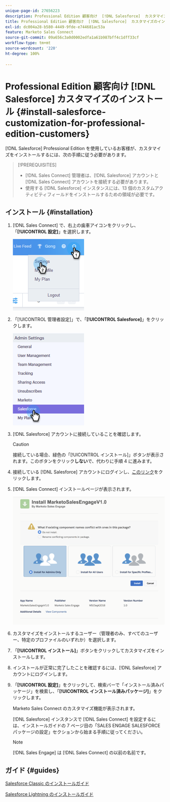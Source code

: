 ```yaml
---
unique-page-id: 27656223
description: Professional Edition 顧客向け  [!DNL Salesforce]  カスタマイズのインストール - Marketo ドキュメント - 製品ドキュメント
title: Professional Edition 顧客向け  [!DNL Salesforce]  カスタマイズのインストール
exl-id: dc004a28-b580-4449-9fde-e744681ac53a
feature: Marketo Sales Connect
source-git-commit: 09a656c3a0d0002edfa1a61b987bff4c1dff33cf
workflow-type: tm+mt
source-wordcount: '220'
ht-degree: 100%

---
```


# Professional Edition 顧客向け [!DNL Salesforce] カスタマイズのインストール {#install-salesforce-customization-for-professional-edition-customers}

[!DNL Salesforce] Professional Edition を使用しているお客様が、カスタマイズをインストールするには、次の手順に従う必要があります。

>[!PREREQUISITES]
>
>* [!DNL Sales Connect] 管理者は、[!DNL Salesforce] アカウントと [!DNL Sales Connect] アカウントを接続する必要があります。
>* 使用する [!DNL Salesforce] インスタンスには、13 個のカスタムアクティビティフィールドをインストールするための領域が必要です。

## インストール {#installation}

1. [!DNL Sales Connect] で、右上の歯車アイコンをクリックし、「**[!UICONTROL 設定]**」を選択します。

   ![](assets/one-4.png)

1. 「[!UICONTROL 管理者設定]」で、「**[!UICONTROL Salesforce]**」をクリックします。

   ![](assets/two-4.png)

1. [!DNL Salesforce] アカウントに接続していることを確認します。

   >[!CAUTION]
   >
   >接続している場合、緑色の「[!UICONTROL インストール]」ボタンが表示されます。このボタンをクリック&#x200B;**しない**&#x200B;で、代わりに手順 4 に進みます。

1. 接続している [!DNL Salesforce] アカウントにログインし、[このリンク](https://login.salesforce.com/packaging/installPackage.apexp?p0=04t0b000001oWEZ)をクリックします。
1. [!DNL Sales Connect] インストールページが表示されます。

   ![](assets/install-package.png)

1. カスタマイズをインストールするユーザー（管理者のみ、すべてのユーザー、特定のプロファイルのいずれか）を選択します。
1. 「**[!UICONTROL インストール]**」ボタンをクリックしてカスタマイズをインストールします。
1. インストールが正常に完了したことを確認するには、[!DNL Salesforce] アカウントにログインします。
1. 「**[!UICONTROL 設定]**」をクリックして、検索バーで「インストール済みパッケージ」を検索し、「**[!UICONTROL インストール済みパッケージ]**」をクリックします。

   Marketo Sales Connect のカスタマイズ機能が表示されます。

   [!DNL Salesforce] インスタンスで [!DNL Sales Connect] を設定するには、インストールガイドの 7 ページ目の「SALES ENGAGE SALESFORCE パッケージの設定」セクションから始まる手順に従ってください。

   >[!NOTE]
   >
   >[!DNL Sales Engage] は [!DNL Sales Connect] の以前の名前です。

## ガイド {#guides}

[Salesforce Classic のインストールガイド](https://s3.amazonaws.com/tout-user-store/salesforce/assets/Marketo+Sales+Engage+For+Salesforce_+Installation+and+Success+Guide.pdf)

[Salesforce Lightning のインストールガイド](https://s3.amazonaws.com/tout-user-store/salesforce/assets/SF+Guide+for+Lightning.pdf)
